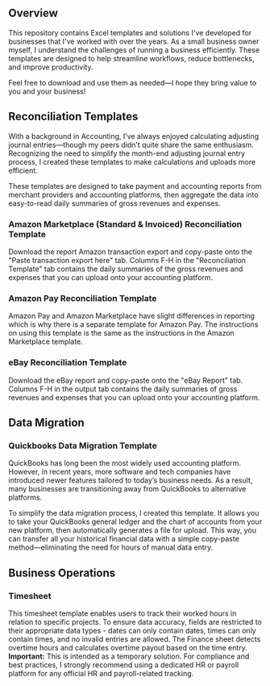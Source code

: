 <h2>Overview</h2>
<p1>This repository contains Excel templates and solutions I've developed for businesses that I've worked with over the years. As a small business owner myself, I understand the challenges of running a business efficiently. These templates are designed to help streamline workflows, reduce bottlenecks, and improve productivity.

Feel free to download and use them as needed—I hope they bring value to you and your business! </p1>

<h2>Reconciliation Templates</h2>
<p1>With a background in Accounting, I’ve always enjoyed calculating adjusting journal entries—though my peers didn’t quite share the same enthusiasm. Recognizing the need to simplify the month-end adjusting journal entry process, I created these templates to make calculations and uploads more efficient.

These templates are designed to take payment and accounting reports from merchant providers and accounting platforms, then aggregate the data into easy-to-read daily summaries of gross revenues and expenses.</p1>

<h3>Amazon Marketplace (Standard & Invoiced) Reconciliation Template</h3>
<p1>Download the report Amazon transaction export and copy-paste onto the "Paste transaction export here" tab. Columns F-H in the "Reconciliation Template" tab contains the daily summaries of the gross revenues and expenses that you can upload onto your accounting platform.</p1>
<h3>Amazon Pay Reconciliation Template</h3>
<p1>Amazon Pay and Amazon Marketplace have slight differences in reporting which is why there is a separate template for Amazon Pay. The instructions on using this template is the same as the instructions in the Amazon Marketplace template.</p1>
<h3>eBay Reconciliation Template</h3>
<p1>Download the eBay report and copy-paste onto the "eBay Report" tab. Columns F-H in the output tab contains the daily summaries of gross revenues and expenses that you can upload onto your accounting platform.</p1>

<h2>Data Migration</h2>
<h3>Quickbooks Data Migration Template</h3>
<p1>QuickBooks has long been the most widely used accounting platform. However, in recent years, more software and tech companies have introduced newer features tailored to today’s business needs. As a result, many businesses are transitioning away from QuickBooks to alternative platforms.

To simplify the data migration process, I created this template. It allows you to take your QuickBooks general ledger and the chart of accounts from your new platform, then automatically generates a file for upload. This way, you can transfer all your historical financial data with a simple copy-paste method—eliminating the need for hours of manual data entry.</p1>

<H2>Business Operations</H2>
<h3>Timesheet</h3>
<p>This timesheet template enables users to track their worked hours in relation to specific projects. To ensure data accuracy, fields are restricted to their appropriate data types - dates can only contain dates, times can only contain times, and no invalid entries are allowed. The Finance sheet detects overtime hours and calculates overtime payout based on the time entry.
<b>Important:</b> This is intended as a temporary solution. For compliance and best practices, I strongly recommend using a dedicated HR or payroll platform for any official HR and payroll-related tracking.</p>
